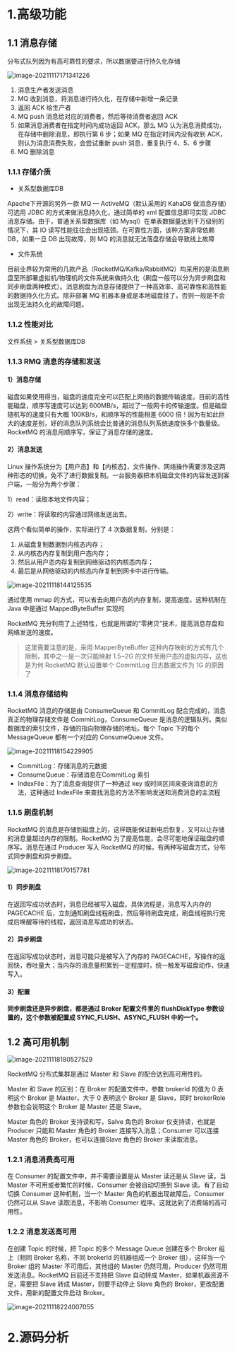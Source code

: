 # 1.高级功能

## 1.1 消息存储

分布式队列因为有高可靠性的要求，所以数据要进行持久化存储

![image-20211117171341226](C:\Users\69079\AppData\Roaming\Typora\typora-user-images\image-20211117171341226.png)

1. 消息生产者发送消息
2. MQ 收到消息，将消息进行持久化，在存储中新增一条记录
3. 返回 ACK 给生产者
4. MQ push 消息给对应的消费者，然后等待消费者返回 ACK
5. 如果消息消费者在指定时间内成功返回 ACK，那么 MQ 认为消息消费成功，在存储中删除消息，即执行第 6 步；如果 MQ 在指定时间内没有收到 ACK，则认为消息消费失败，会尝试重新 push 消息，重复执行 4、5、6 步骤
6. MQ 删除消息

### 1.1.1 存储介质

* 关系型数据库DB

Apache下开源的另外一款 MQ — ActiveMQ（默认采用的 KahaDB 做消息存储）可选用 JDBC 的方式来做消息持久化，通过简单的 xml 配置信息即可实现 JDBC 消息存储。由于，普通关系型数据库（如 Mysql）在单表数据量达到千万级别的情况下，其 IO 读写性能往往会出现瓶颈。在可靠性方面，该种方案非常依赖 DB，如果一旦 DB 出现故障，则 MQ 的消息就无法落盘存储会导致线上故障

* 文件系统

目前业界较为常用的几款产品（RocketMQ/Kafka/RabbitMQ）均采用的是消息刷盘至所部署虚拟机/物理机的文件系统来做持久化（刷盘一般可以分为异步刷盘和同步刷盘两种模式）。消息刷盘为消息存储提供了一种高效率、高可靠性和高性能的数据持久化方式。除非部署 MQ 机器本身或是本地磁盘挂了，否则一般是不会出现无法持久化的故障问题。

### 1.1.2 性能对比

文件系统 > 关系型数据库DB

### 1.1.3 RMQ 消息的存储和发送

#### 1）消息存储

磁盘如果使用得当，磁盘的速度完全可以匹配上网络的数据传输速度。目前的高性能磁盘，顺序写速度可以达到 600MB/s，超过了一般网卡的传输速度。但是磁盘随机写的速度只有大概 100KB/s，和顺序写的性能相差 6000 倍！因为有如此巨大的速度差别，好的消息队列系统会比普通的消息队列系统速度快多个数量级。RocketMQ 的消息用顺序写，保证了消息存储的速度。

#### 2）消息发送

Linux 操作系统分为【用户态】和【内核态】，文件操作、网络操作需要涉及这两种形态的切换，免不了进行数据复制。一台服务器把本机磁盘文件的内容发送到客户端，一般分为两个步骤：

1）read：读取本地文件内容；

2）write：将读取的内容通过网络发送出去。

这两个看似简单的操作，实际进行了 4 次数据复制，分别是：

1. 从磁盘复制数据到内核态内存；
2. 从内核态内存复制到用户态内存；
3. 然后从用户态内存复制到网络驱动的内核态内存；
4. 最后是从网络驱动的内核态内存复制到网卡中进行传输。

![image-20211118144125535](C:\Users\69079\AppData\Roaming\Typora\typora-user-images\image-20211118144125535.png)

通过使用 mmap 的方式，可以省去向用户态的内存复制，提高速度。这种机制在 Java 中是通过 MappedByteBuffer 实现的

RocketMQ 充分利用了上述特性，也就是所谓的“零拷贝”技术，提高消息存盘和网络发送的速度。

> 这里需要注意的是，采用 MapperByteBuffer 这种内存映射的方式有几个限制，其中之一是一次只能映射 1.5~2G 的文件至用户态的虚拟内存，这也是为何 RocketMQ 默认设置单个 CommitLog 日志数据文件为 1G 的原因了

### 1.1.4 消息存储结构

RocketMQ 消息的存储是由 ConsumeQueue 和 CommitLog 配合完成的，消息真正的物理存储文件是 CommitLog，ConsumeQueue 是消息的逻辑队列，类似数据库的索引文件，存储的指向物理存储的地址。每个 Topic 下的每个 MessageQueue 都有一个对应的 ConsumeQueue 文件。

![image-20211118154229905](C:\Users\69079\AppData\Roaming\Typora\typora-user-images\image-20211118154229905.png)

* CommitLog：存储消息的元数据
* ConsumeQueue：存储消息在CommitLog 索引
* IndexFile：为了消息查询提供了一种通过 key 或时间区间来查询消息的方法，这种通过 IndexFile 来查找消息的方法不影响发送和消费消息的主流程

### 1.1.5 刷盘机制

RocketMQ 的消息是存储到磁盘上的，这样既能保证断电后恢复，又可以让存储的消息量超过内存的限制。RocketMQ 为了提高性能，会尽可能地保证磁盘的顺序写。消息在通过 Producer 写入 RocketMQ 的时候，有两种写磁盘方式，分布式同步刷盘和异步刷盘。

![image-20211118170157781](C:\Users\69079\AppData\Roaming\Typora\typora-user-images\image-20211118170157781.png)

#### 1）同步刷盘

在返回写成功状态时，消息已经被写入磁盘。具体流程是，消息写入内存的 PAGECACHE 后，立刻通知刷盘线程刷盘，然后等待刷盘完成，刷盘线程执行完成后唤醒等待的线程，返回消息写成功的状态。

#### 2）异步刷盘

在返回写成功状态时，消息可能只是被写入了内存的 PAGECACHE，写操作的返回快，吞吐量大；当内存的消息量积累到一定程度时，统一触发写磁盘动作，快速写入。

#### 3）配置

**同步刷盘还是异步刷盘，都是通过 Broker 配置文件里的 flushDiskType 参数设置的，这个参数被配置成 SYNC_FLUSH、ASYNC_FLUSH 中的一个。**

## 1.2 高可用机制

![image-20211118180527529](C:\Users\69079\AppData\Roaming\Typora\typora-user-images\image-20211118180527529.png)

RocketMQ 分布式集群是通过 Master 和 Slave 的配合达到高可用性的。

Master 和 Slave 的区别：在 Broker 的配置文件中，参数 brokerId 的值为 0 表明这个 Broker 是 Master，大于 0 表明这个 Broker 是 Slave，同时 brokerRole 参数也会说明这个 Broker 是 Master 还是 Slave。

Master 角色的 Broker 支持读和写，Salve 角色的 Broker 仅支持读，也就是 Producer 只能和 Master 角色的 Broker 连接写入消息；Consumer 可以连接 Master 角色的 Broker，也可以连接Slave 角色的 Broker 来读取消息。

### 1.2.1 消息消费高可用

在 Consumer 的配置文件中，并不需要设置是从 Master 读还是从 Slave 读，当 Master 不可用或者繁忙的时候，Consumer 会被自动切换到 Slave 读。有了自动切换 Consumer 这种机制，当一个 Master 角色的机器出现故障后，Consumer 仍然可以从 Slave 读取消息，不影响 Consumer 程序。这就达到了消费端的高可用性。

### 1.2.2 消息发送高可用

在创建 Topic 的时候，把 Topic 的多个 Message Queue 创建在多个 Broker 组上（相同 Broker 名称，不同 brokerId 的机器组成一个 Broker 组），这样当一个 Broker 组的 Master 不可用后，其他组的 Master 仍然可用，Producer 仍然可用发送消息。RocketMQ 目前还不支持把 Slave 自动转成 Master，如果机器资源不足，需要把 Slave 转成 Master，则要手动停止 Slave 角色的 Broker，更改配置文件，用新的配置文件启动 Broker。

![image-20211118224007055](C:\Users\69079\AppData\Roaming\Typora\typora-user-images\image-20211118224007055.png)

# 2.源码分析

